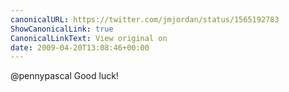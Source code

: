 ```yaml
---
canonicalURL: https://twitter.com/jmjordan/status/1565192783
ShowCanonicalLink: true
CanonicalLinkText: View original on
date: 2009-04-20T13:08:46+00:00
---
```

@pennypascal Good luck!